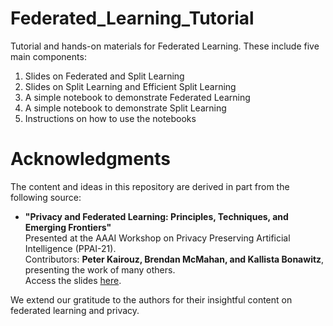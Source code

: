 # Federated_Learning_Tutorial

Tutorial and hands-on materials for Federated Learning. These include five main components:  
1. Slides on Federated and Split Learning  
2. Slides on Split Learning and Efficient Split Learning  
3. A simple notebook to demonstrate Federated Learning  
4. A simple notebook to demonstrate Split Learning  
5. Instructions on how to use the notebooks  

# Acknowledgments

The content and ideas in this repository are derived in part from the following source:

- **"Privacy and Federated Learning: Principles, Techniques, and Emerging Frontiers"**  
  Presented at the AAAI Workshop on Privacy Preserving Artificial Intelligence (PPAI-21).  
  Contributors: **Peter Kairouz, Brendan McMahan, and Kallista Bonawitz**, presenting the work of many others.  
  Access the slides [here](https://ppai21.github.io/files/BM_KB_PK-slides.pdf).

We extend our gratitude to the authors for their insightful content on federated learning and privacy.



